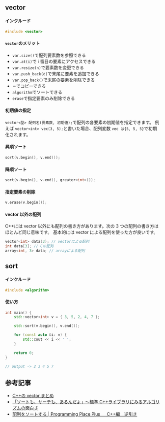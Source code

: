 ## vector

#### インクルード

```cpp
#include <vector>
```

#### `vector`のメリット

- `var.size()`で配列要素数を参照できる
- `var.at(i)`で i 番目の要素にアクセスできる
- `var.resize(n)`で要素数を変更できる
- `var.push_back(d)`で末尾に要素を追加できる
- `var.pop_back()`で末尾の要素を削除できる
- `＝`でコピーできる
- `algorithm`でソートできる
- `erase`で指定要素のみ削除できる

#### 初期値の指定

`vector<型> 配列名(要素数, 初期値);`で配列の各要素の初期値を指定できます。
例えば `vector<int> vec(3, 5);`と書いた場合、配列変数 `vec は{5, 5, 5}`で初期化されます。

#### 昇順ソート

```cpp
sort(v.begin(), v.end());
```

#### 降順ソート

```cpp
sort(v.begin(), v.end(), greater<int>());
```

#### 指定要素の削除

```cpp
v.erase(v.begin());
```

#### vector 以外の配列

C++には vector 以外にも配列の書き方があります。次の 3 つの配列の書き方はほとんど同じ意味です。
基本的には vector による配列を使った方が良いです。

```cpp
vector<int> data(3); // vectorによる配列
int data[3]; // Cの配列
array<int, 3> data; // arrayによる配列
```

## sort

#### インクルード

```cpp
#include <algorithm>
```

#### 使い方

```cpp
int main() {
    std::vector<int> v = { 3, 5, 2, 4, 7 };

    std::sort(v.begin(), v.end());

    for (const auto &i: v) {
        std::cout << i << ' ';
    }

    return 0;
}

// output -> 2 3 4 5 7
```

## 参考記事

- [C++の vector まとめ](https://qiita.com/ysuzuki19/items/df872d91c9c89cc31aee)
- [「ソートも、サーチも、あるんだよ」～標準 C++ライブラリにみるアルゴリズムの面白さ](https://codezine.jp/article/detail/6020)
- [配列をソートする | Programming Place Plus 　 C++編　逆引き](https://programming-place.net/ppp/contents/cpp/rev_res/array002.html)
